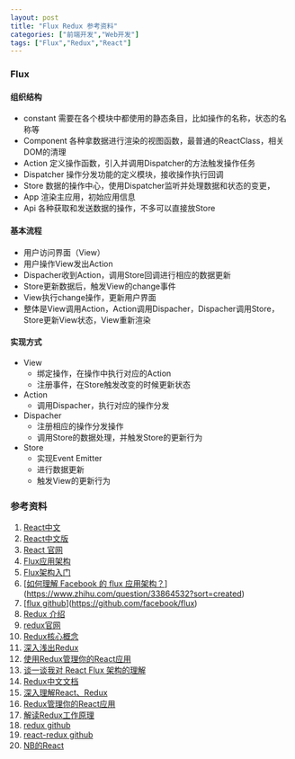 ```yaml
---
layout: post
title: "Flux Redux 参考资料"
categories: ["前端开发","Web开发"]
tags: ["Flux","Redux","React"]
---
```


### Flux
#### 组织结构
- constant
  需要在各个模块中都使用的静态条目，比如操作的名称，状态的名称等
- Component
  各种拿数据进行渲染的视图函数，最普通的ReactClass，相关DOM的清理
- Action 
  定义操作函数，引入并调用Dispatcher的方法触发操作任务
- Dispatcher
  操作分发功能的定义模块，接收操作执行回调
- Store
  数据的操作中心，使用Dispatcher监听并处理数据和状态的变更，
- App
  渲染主应用，初始应用信息
- Api
  各种获取和发送数据的操作，不多可以直接放Store

#### 基本流程 
- 用户访问界面（View）
- 用户操作View发出Action
- Dispacher收到Action，调用Store回调进行相应的数据更新
- Store更新数据后，触发View的change事件
- View执行change操作，更新用户界面
- 整体是View调用Action，Action调用Dispacher，Dispacher调用Store，Store更新View状态，View重新渲染

#### 实现方式
- View
  - 绑定操作，在操作中执行对应的Action 
  - 注册事件，在Store触发改变的时候更新状态
- Action
  - 调用Dispacher，执行对应的操作分发
- Dispacher
  - 注册相应的操作分发操作
  - 调用Store的数据处理，并触发Store的更新行为
- Store
  - 实现Event Emitter
  - 进行数据更新
  - 触发View的更新行为	



### 参考资料

1. [React中文](http://reactjs.cn/)
2. [React中文版](http://wiki.jikexueyuan.com/project/react/)
3. [React 官网](https://facebook.github.io/react/)
4. [Flux应用架构](http://reactjs.cn/react/docs/flux-overview.html)
5. [Flux架构入门](http://www.ruanyifeng.com/blog/2016/01/flux.html)
6. [[如何理解 Facebook 的 flux 应用架构？](https://www.zhihu.com/question/33864532?sort=created)](https://www.zhihu.com/question/33864532?sort=created)
7. [[flux github](https://github.com/facebook/flux)](https://github.com/facebook/flux)
8. [Redux 介绍](https://segmentfault.com/a/1190000003503338?_ea=323420)
9. [redux官网](http://redux.js.org/)
10. [Redux核心概念](http://www.jianshu.com/p/3334467e4b32)
11. [深入浅出Redux](http://www.w3ctech.com/topic/1561)
12. [使用Redux管理你的React应用](http://www.cnblogs.com/matthewsun/p/4773646.html)
13. [谈一谈我对 React Flux 架构的理解](http://www.cocoachina.com/webapp/20150928/13600.html)
14. [Redux中文文档](http://cn.redux.js.org/docs/introduction/Motivation.html)
15. [深入理解React、Redux](http://www.jianshu.com/p/0e42799be566)
16. [Redux管理你的React应用](http://www.cnblogs.com/Leo_wl/p/4780750.html)
17. [解读Redux工作原理](https://segmentfault.com/a/1190000004236064?utm_source=Weibo)
18. [redux github](https://github.com/reactjs/redux)
19. [react-redux github](https://github.com/reactjs/react-redux)
20. [NB的React](https://github.com/enaqx/awesome-react)

